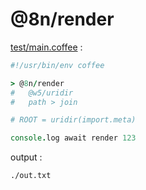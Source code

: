 [‼️]: ✏️README.mdt

# @8n/render

[test/main.coffee](./test/main.coffee) :

```coffee
#!/usr/bin/env coffee

> @8n/render
#   @w5/uridir
#   path > join

# ROOT = uridir(import.meta)

console.log await render 123
```

output :

```
./out.txt
```
